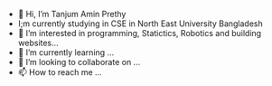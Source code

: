 - 👋 Hi, I’m Tanjum Amin Prethy
- I;m currently studying in CSE in North East University Bangladesh
- 👀 I’m interested in programming, Statictics, Robotics and building websites...
- 🌱 I’m currently learning ...
- 💞️ I’m looking to collaborate on ...
- 📫 How to reach me ...

<!---
Prethy4/Prethy4 is a ✨ special ✨ repository because its `README.md` (this file) appears on your GitHub profile.
You can click the Preview link to take a look at your changes.
--->
